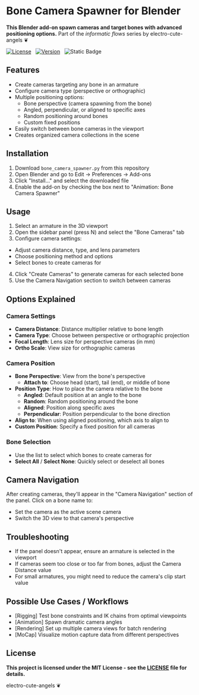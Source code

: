# Bone Camera Spawner for Blender
**This Blender add-on spawn cameras and target bones with advanced positioning options.**
Part of the *informatic flows* series by electro-cute-angels ❦

[![License](https://img.shields.io/npm/l/mithril.svg)](https://github.com/MithrilJS/mithril.js/blob/main/LICENSE) &nbsp;
[![Version](https://img.shields.io/badge/version-1.0-blue)](https://shields.io/) &nbsp;
![Static Badge](https://img.shields.io/badge/addon-blender-b?logo=addon&logoColor=%23ffff00&label=addon&color=ff00ff)

## Features
- Create cameras targeting any bone in an armature
- Configure camera type (perspective or orthographic)
- Multiple positioning options:
  - Bone perspective (camera spawning from the bone)
  - Angled, perpendicular, or aligned to specific axes
  - Random positioning around bones
  - Custom fixed positions
- Easily switch between bone cameras in the viewport
- Creates organized camera collections in the scene

## Installation
1. Download `bone_camera_spawner.py` from this repository
2. Open Blender and go to Edit → Preferences → Add-ons
3. Click "Install..." and select the downloaded file
4. Enable the add-on by checking the box next to "Animation: Bone Camera Spawner"

## Usage
01. Select an armature in the 3D viewport
02. Open the sidebar panel (press N) and select the "Bone Cameras" tab
03. Configure camera settings:
   - Adjust camera distance, type, and lens parameters
   - Choose positioning method and options
   - Select bones to create cameras for
04. Click "Create Cameras" to generate cameras for each selected bone
05. Use the Camera Navigation section to switch between cameras

## Options Explained
### Camera Settings
- **Camera Distance**: Distance multiplier relative to bone length
- **Camera Type**: Choose between perspective or orthographic projection
- **Focal Length**: Lens size for perspective cameras (in mm)
- **Ortho Scale**: View size for orthographic cameras

### Camera Position
- **Bone Perspective**: View from the bone's perspective
  - **Attach to**: Choose head (start), tail (end), or middle of bone
- **Position Type**: How to place the camera relative to the bone
  - **Angled**: Default position at an angle to the bone
  - **Random**: Random positioning around the bone
  - **Aligned**: Position along specific axes
  - **Perpendicular**: Position perpendicular to the bone direction
- **Align to**: When using aligned positioning, which axis to align to
- **Custom Position**: Specify a fixed position for all cameras

### Bone Selection
- Use the list to select which bones to create cameras for
- **Select All** / **Select None**: Quickly select or deselect all bones

## Camera Navigation
After creating cameras, they'll appear in the "Camera Navigation" section of the panel. Click on a bone name to:
- Set the camera as the active scene camera
- Switch the 3D view to that camera's perspective

## Troubleshooting
- If the panel doesn't appear, ensure an armature is selected in the viewport
- If cameras seem too close or too far from bones, adjust the Camera Distance value
- For small armatures, you might need to reduce the camera's clip start value

## Possible Use Cases / Workflows
- [Rigging] Test bone constraints and IK chains from optimal viewpoints
- [Animation] Spawn dramatic camera angles
- [Rendering] Set up multiple camera views for batch rendering
- [MoCap] Visualize motion capture data from different perspectives
  
## License
**This project is licensed under the MIT License - see the [LICENSE](../LICENSE) file for details.**

electro-cute-angels ❦
